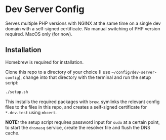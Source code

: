 # Dev Server Config

Serves multiple PHP versions with NGINX at the same time on a single dev domain with a self-signed certificate. No manual switching of PHP version required. MacOS only (for now).

## Installation

Homebrew is required for installation.

Clone this repo to a directory of your choice (I use `~/config/dev-server-config`), change into that directory with the terminal and run the setup script:

```sh
./setup.sh
```

This installs the required packages with `brew`, symlinks the relevant config files to the files in this repo, and creates a self-signed certificate for `*.dev.test` using `mkcert`.

**NOTE:** the setup script requires password input for `sudo` at a certain point, to start the `dnsmasq` service, create the resolver file and flush the DNS cache.
